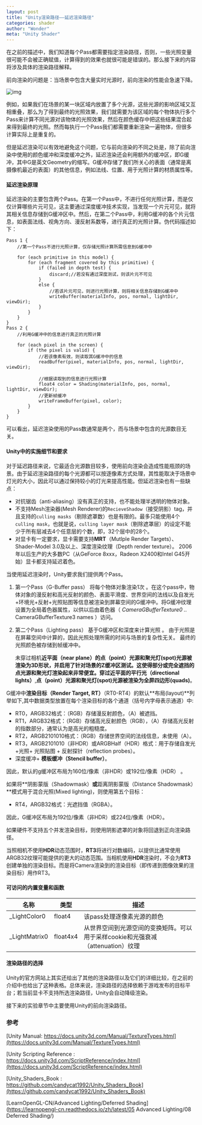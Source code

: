 ```yaml
---
layout: post
title: "Unity渲染路径——延迟渲染路径"
categories: shader
author: "Wonder"
meta: "Unity Shader"
---
```


在之前的描述中，我们知道每个Pass都需要指定渲染路径，否则，一些光照变量很可能不会被正确赋值，计算得到的效果也就很可能是错误的。那么接下来的内容将涉及具体的渲染路径解释。

前向渲染的问题是：当场景中包含大量实时光源时，前向渲染的性能会急速下降。

 ![img]({{site.url}}/assets/image/posts_images/deferred_example.png) 

例如，如果我们在场景的某一块区域内放置了多个光源，这些光源的影响区域又互相重叠，那么为了得到最终的光照效果，我们就需要为该区域的每个物体执行多个Pass来计算不同光源对该物体的光照效果，然后在颜色缓存中把这些结果混合起来得到最终的光照。然而每执行一个Pass我们都需要重新渲染一遍物体，但很多计算实际上是重复的。

但是延迟渲染可以有效地避免这个问题，它与前向渲染的不同之处是，除了前向渲染中使用的颜色缓冲和深度缓冲之外，延迟渲染还会利用额外的缓冲区，即G缓冲，其中G是英文Geometry的缩写。G缓冲存储了我们所关心的表面（通常是离摄像机最近的表面）的其他信息，例如法线、位置、用于光照计算的材质属性等。

#### 延迟渲染原理

延迟渲染的主要包含两个Pass。在第一个Pass中，不进行任何光照计算，而是仅仅计算哪些片元可见，这主要通过深度缓冲技术实现，当发现一个片元可见，就将其相关信息存储到G缓冲区中。然后，在第二个Pass中，利用G缓冲的各个片元信息，如表面法线、视角方向、漫反射系数等，进行真正的光照计算。伪代码描述如下：

```presudo
Pass 1 {
	//第一个Pass不进行光照计算，仅存储光照计算所需信息到G缓冲中
	
	for (each primitive in this model) {
 		for (each fragment covered by this primitive) {
 			if (failed in depth test) {
 				discard;//若没有通过深度测试，则该片元不可见
 			}
 			else {
 				//若该片元可见，则进行光照计算，则将相关信息存储到G缓冲中
 				writeBuffer(materialInfo, pos, normal, lightDir, viewDir);
 			}
 		}
	}
}
Pass 2 {
	//利用G缓冲中的信息进行真正的光照计算
	
	for (each pixel in the screen) {
		if (the pixel is valid) {
        	//若该像素有效，则读取其G缓冲中的信息
        	readBuffer(pixel, materialInfo, pos, normal, lightDir, viewDir);
        	
        	//根据读取到的信息进行光照计算
        	float4 color = Shading(materialInfo, pos, normal, lightDir, viewDir);
        	//更新帧缓冲
        	writeFrameBuffer(pixel, color);
		}
	}
}
```

可以看出，延迟渲染使用的Pass数通常是两个，而与场景中包含的光源数目无关。

#### Unity中的实施细节和要求

对于延迟路径来说，它最适合光源数目较多，使用前向渲染会造成性能瓶颈的场景。由于延迟渲染路径的每个光源都可以按逐像素方式处理，其性能取决于场景中灯光的大小，因此可以通过保持较小的灯光来提高性能。但延迟渲染也有一些缺点：

- 对抗锯齿（anti-aliasing）没有真正的支持，也不能处理半透明的物体对象。
- 不支持Mesh渲染器(Mesh Renderer)的`RecieveShadow`（接受阴影）tag，并且支持的`culling masks`（剔除遮罩数）也是有限的。最多只能使用4个`culling mask`，也就是说，`culling layer mask`（剔除遮罩层）的设定不能少于所有层减去4个任意层的个数，即，32个层中的28个。
- 对显卡有一定要求，显卡需要支持**MRT**（Mutlple Render Targets）、Shader-Model 3.0及以上、深度渲染纹理（Depth render texture）。 2006年以后生产的大多数PC（从GeForce 8xxx，Radeon X2400和Intel G45开始）显卡都支持延迟着色。 

当使用延迟渲染时，Unity要求我们提供两个Pass。

1. 第一个Pass（G-Buffer pass） 将每个物体对象渲染1次 。在这个pass中，物体对象的漫反射和高光反射的颜色、表面平滑度、世界空间的法线以及自发光+环境光+反射+光照贴图等信息被渲染到屏幕空间的G缓冲中。将G缓冲纹理设置为全局着色器属性，以供以后由着色器（ *CameraGBufferTexture0 ..* CameraGBufferTexture3 names ）访问。

2. 第二个Pass（Lighting pass） 基于G缓冲区和深度来计算光照 。 由于光照是在屏幕空间中计算的，因此光照处理所需的时间与场景的复杂性无关。 最终的光照颜色被存储到帧缓冲中。

   未穿过相机**近平面（near plane）**的**点（point）**光源和**聚光灯(spot)**光源被渲染为3D形状，并启用了针对场景的Z缓冲区测试。这使得部分或完全遮挡的点光源和聚光灯渲染起来非常便宜。穿过近平面的**平行光（directional lights）**,**点（point）**光源和**聚光灯(spot)**光源被渲染为全屏**四边形(quads)**。 

G缓冲中**渲染目标（Render Target, RT）**（RT0-RT4）的默认**布局(layout)**列举如下,其中数据类型放置在每个渲染目标的各个通道（括号内字母表示通道）中:

- RT0，ARGB32格式：（RGB）存储漫反射颜色，（A）被遮挡。
- RT1，ARGB32格式：（RGB）存储高光反射颜色（RGB），（A）存储高光反射的指数部分，通常认为是高光的粗糙度。
- RT2，ARGB2101010格式：（RGB）存储世界空间的法线信息，未使用（A）。
- RT3，ARGB2101010（非HDR）或ARGBHalf（HDR）格式：用于存储自发光+光照+ 光照贴图
   \+ 反射探针（reflection probes）。
- 深度缓冲+ **模板缓冲（Stencil buffer）**。

 因此，默认的g缓冲区布局为160位/像素（非HDR）或192位/像素（HDR） 。 

如果将**阴影蒙版（Shadowmask）**或**距离阴影蒙版（Distance Shadowmask）**模式用于混合光照(Mixed lighting)，则使用第五个目标：

- RT4，ARGB32格式：光遮挡值（RGBA）。

因此，G缓冲区布局为192位/像素（非HDR）或224位/像素（HDR）。

如果硬件不支持五个并发渲染目标，则使用阴影遮罩的对象将回退到正向渲染路径。

当照相机不使用**HDR**动态范围时，**RT3**将进行对数编码，以提供比通常使用ARGB32纹理可能提供的更大的动态范围。当相机使用**HDR**渲染时，不会为**RT3**创建单独的渲染目标。而是将Camera渲染到的渲染目标（即传递到图像效果的渲染目标）用作RT3。

#### 可访问的内置变量和函数



| 名称          | 类型     | 描述                                                         |
| ------------- | -------- | ------------------------------------------------------------ |
| _LightColor0  | float4   | 该pass处理逐像素光源的颜色                                   |
| _LightMatrix0 | float4x4 | 从世界空间到光源空间的变换矩阵。可以用于采样cookie和光强衰减（attenuation）纹理 |



#### 渲染路径的选择

Unity的官方网站上其实还给出了其他的渲染路径以及它们的详细比较，在之前的介绍中也给出了这种表格。总体来说，渲染路径的选择依赖于游戏发布的目标平台；若当前显卡不支持所选渲染路径，Unity会自动降级渲染。

接下来的实验章节中主要使用Unity的前向渲染路径。

### 参考

[Unity Manual: https://docs.unity3d.com/Manual/TextureTypes.html](https://docs.unity3d.com/Manual/TextureTypes.html)

[Unity Scripting Reference : https://docs.unity3d.com/ScriptReference/index.html](https://docs.unity3d.com/ScriptReference/index.html)

[Unity_Shaders_Book : https://github.com/candycat1992/Unity_Shaders_Book](https://github.com/candycat1992/Unity_Shaders_Book)

[LearnOpenGL-CN/Advanced Lighting/Deferred Shading](https://learnopengl-cn.readthedocs.io/zh/latest/05 Advanced Lighting/08 Deferred Shading/) 

